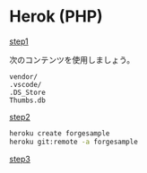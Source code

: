 # Herok (PHP)

[step1](/ja_jp/deployment/heroku/heroku_step1.md ':include :type=markdown')

次のコンテンツを使用しましょう。 
```
vendor/
.vscode/
.DS_Store
Thumbs.db
```

[step2](/ja_jp/deployment/heroku/heroku_step2.md ':include :type=markdown')

```bash
heroku create forgesample
heroku git:remote -a forgesample
```

[step3](/ja_jp/deployment/heroku/heroku_step3.md ':include :type=markdown')